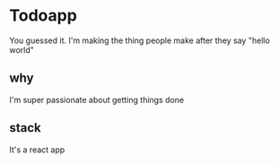 # Todoapp

You guessed it. I'm making the thing people make after they say "hello world"

## why

I'm super passionate about getting things done

## stack

It's a react app